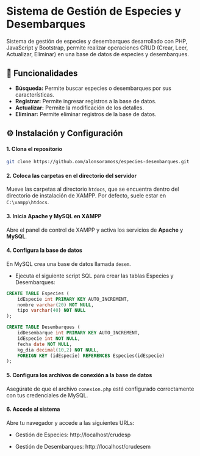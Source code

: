 # Sistema de Gestión de Especies y Desembarques

Sistema de gestión de especies y desembarques desarrollado con PHP, JavaScript y Bootstrap, permite realizar operaciones CRUD (Crear, Leer, Actualizar, Eliminar) en una base de datos de especies y desembarques.

## 🎯 Funcionalidades

- **Búsqueda:** Permite buscar especies o desembarques por sus características.
- **Registrar:** Permite ingresar registros a la base de datos.
- **Actualizar:** Permite la modificación de los detalles.
- **Eliminar:** Permite eliminar registros de la base de datos.

## ⚙️ Instalación y Configuración

#### 1. Clona el repositorio

```bash
git clone https://github.com/alonsoramoss/especies-desembarques.git
```

#### 2. Coloca las carpetas en el directorio del servidor

Mueve las carpetas al directorio `htdocs`, que se encuentra dentro del directorio de instalación de XAMPP. Por defecto, suele estar en `C:\xampp\htdocs`.

#### 3. Inicia Apache y MySQL en XAMPP

Abre el panel de control de XAMPP y activa los servicios de **Apache** y **MySQL**.

#### 4. Configura la base de datos

En MySQL crea una base de datos llamada `desem`.

- Ejecuta el siguiente script SQL para crear las tablas Especies y Desembarques:

```sql
CREATE TABLE Especies (
    idEspecie int PRIMARY KEY AUTO_INCREMENT,
    nombre varchar(20) NOT NULL,
    tipo varchar(40) NOT NULL
);

CREATE TABLE Desembarques (
    idDesembarque int PRIMARY KEY AUTO_INCREMENT,
    idEspecie int NOT NULL,
    fecha date NOT NULL,
    kg_dia decimal(10,2) NOT NULL,
    FOREIGN KEY (idEspecie) REFERENCES Especies(idEspecie)
);
```

#### 5. Configura los archivos de conexión a la base de datos

Asegúrate de que el archivo `conexion.php` esté configurado correctamente con tus credenciales de MySQL.

#### 6. Accede al sistema

Abre tu navegador y accede a las siguientes URLs:

- Gestión de Especies: http://localhost/crudesp

- Gestión de Desembarques: http://localhost/crudesem
